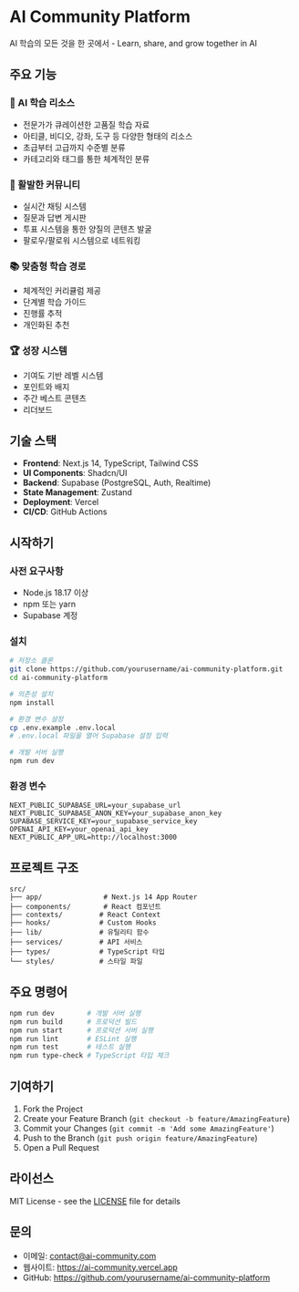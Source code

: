 # AI Community Platform

AI 학습의 모든 것을 한 곳에서 - Learn, share, and grow together in AI

## 주요 기능

### 🎯 AI 학습 리소스
- 전문가가 큐레이션한 고품질 학습 자료
- 아티클, 비디오, 강좌, 도구 등 다양한 형태의 리소스
- 초급부터 고급까지 수준별 분류
- 카테고리와 태그를 통한 체계적인 분류

### 💬 활발한 커뮤니티
- 실시간 채팅 시스템
- 질문과 답변 게시판
- 투표 시스템을 통한 양질의 콘텐츠 발굴
- 팔로우/팔로워 시스템으로 네트워킹

### 📚 맞춤형 학습 경로
- 체계적인 커리큘럼 제공
- 단계별 학습 가이드
- 진행률 추적
- 개인화된 추천

### 🏆 성장 시스템
- 기여도 기반 레벨 시스템
- 포인트와 배지
- 주간 베스트 콘텐츠
- 리더보드

## 기술 스택

- **Frontend**: Next.js 14, TypeScript, Tailwind CSS
- **UI Components**: Shadcn/UI
- **Backend**: Supabase (PostgreSQL, Auth, Realtime)
- **State Management**: Zustand
- **Deployment**: Vercel
- **CI/CD**: GitHub Actions

## 시작하기

### 사전 요구사항
- Node.js 18.17 이상
- npm 또는 yarn
- Supabase 계정

### 설치

```bash
# 저장소 클론
git clone https://github.com/yourusername/ai-community-platform.git
cd ai-community-platform

# 의존성 설치
npm install

# 환경 변수 설정
cp .env.example .env.local
# .env.local 파일을 열어 Supabase 설정 입력

# 개발 서버 실행
npm run dev
```

### 환경 변수

```env
NEXT_PUBLIC_SUPABASE_URL=your_supabase_url
NEXT_PUBLIC_SUPABASE_ANON_KEY=your_supabase_anon_key
SUPABASE_SERVICE_KEY=your_supabase_service_key
OPENAI_API_KEY=your_openai_api_key
NEXT_PUBLIC_APP_URL=http://localhost:3000
```

## 프로젝트 구조

```
src/
├── app/               # Next.js 14 App Router
├── components/        # React 컴포넌트
├── contexts/         # React Context
├── hooks/            # Custom Hooks
├── lib/              # 유틸리티 함수
├── services/         # API 서비스
├── types/            # TypeScript 타입
└── styles/           # 스타일 파일
```

## 주요 명령어

```bash
npm run dev        # 개발 서버 실행
npm run build      # 프로덕션 빌드
npm run start      # 프로덕션 서버 실행
npm run lint       # ESLint 실행
npm run test       # 테스트 실행
npm run type-check # TypeScript 타입 체크
```

## 기여하기

1. Fork the Project
2. Create your Feature Branch (`git checkout -b feature/AmazingFeature`)
3. Commit your Changes (`git commit -m 'Add some AmazingFeature'`)
4. Push to the Branch (`git push origin feature/AmazingFeature`)
5. Open a Pull Request

## 라이선스

MIT License - see the [LICENSE](LICENSE) file for details

## 문의

- 이메일: contact@ai-community.com
- 웹사이트: https://ai-community.vercel.app
- GitHub: https://github.com/yourusername/ai-community-platform

